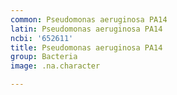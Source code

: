 ```yaml
---
common: Pseudomonas aeruginosa PA14
latin: Pseudomonas aeruginosa PA14
ncbi: '652611'
title: Pseudomonas aeruginosa PA14
group: Bacteria
image: .na.character

---
```

